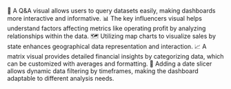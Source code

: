 🤔 A Q&A visual allows users to query datasets easily, making dashboards more interactive and informative.
📊 The key influencers visual helps understand factors affecting metrics like operating profit by analyzing relationships within the data.
 🗺️ Utilizing map charts to visualize sales by state enhances geographical data representation and interaction.
📈 A matrix visual provides detailed financial insights by categorizing data, which can be customized with averages and formatting.
 🥳 Adding a date slicer allows dynamic data filtering by timeframes, making the dashboard adaptable to different analysis needs.
